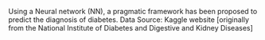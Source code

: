Using a Neural network (NN), a pragmatic framework has been proposed to predict the diagnosis of diabetes.
Data Source: Kaggle website [originally from the National Institute of Diabetes and Digestive and Kidney Diseases]

